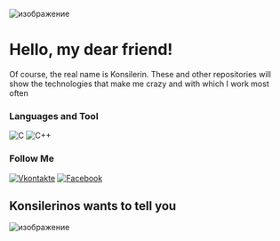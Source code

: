 ![изображение](https://user-images.githubusercontent.com/78896451/134553886-176187e8-5dbe-44cd-8f58-85d2a52b6a48.png)

# Hello, my dear friend!

Of course, the real name is Konsilerin. These and other repositories will show the technologies that make me crazy and with which I work most often

### Languages and Tool

![C](https://img.shields.io/badge/-C-0B2639?style=for-the-badge&logo=C&logoColor=2795E2)
![C++](https://img.shields.io/badge/-C++-0B2639?style=for-the-badge&logo=C%2b%2b&logoColor=2795E2)

### Follow Me

[![Vkontakte](https://img.shields.io/badge/-Vkontakte-0B2639?style=for-the-badge&logo=Vk&logoColor=2795E2)](https://vk.com/konsilerin)
[![Facebook](https://img.shields.io/badge/-Facebook-0B2639?style=for-the-badge&logo=Facebook&logoColor=2795E2)](https://www.facebook.com/profile.php?id=100015246523050)

## Konsilerinos wants to tell you

![изображение](https://user-images.githubusercontent.com/78896451/134555729-dfdecb4b-4217-4e09-81c4-8d8245fad92b.png)

